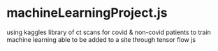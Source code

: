 # machineLearningProject.js
using kaggles library of ct scans for covid &amp; non-covid patients to train machine learning able to be added to a site through tensor flow js
